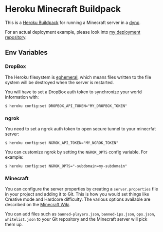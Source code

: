# Heroku Minecraft Buildpack

This is a [Heroku Buildpack](https://devcenter.heroku.com/articles/buildpacks)
for running a Minecraft server in a [dyno](https://devcenter.heroku.com/articles/dynos).

For an actual deployment example, please look into [my deployment repository](https://github.com/Chengsong/heroku-mc-deploy).

## Env Variables

### DropBox

The Heroku filesystem is [ephemeral](https://devcenter.heroku.com/articles/dynos#ephemeral-filesystem),
which means files written to the file system will be destroyed when the server is restarted.

You will have to set a DropBox auth token to synchronize your world information with:

```
$ heroku config:set DROPBOX_API_TOKEN="MY_DROPBOX_TOKEN"
```

### ngrok

You need to set a ngrok auth token to open secure tunnel to your minecrfat server:

```
$ heroku config:set NGROK_API_TOKEN="MY_NGROK_TOKEN"
```

You can customize ngrok by setting the `NGROK_OPTS` config variable. For example:

```
$ heroku config:set NGROK_OPTS="-subdomain=my-subdomain"
```

### Minecraft

You can configure the server properties by creating a `server.properties`
file in your project and adding it to Git. This is how you would set things like
Creative mode and Hardcore difficulty. The various options available are
described on the [Minecraft Wiki](http://minecraft.gamepedia.com/Server.properties).

You can add files such as `banned-players.json`, `banned-ips.json`, `ops.json`,
`whitelist.json` to your Git repository and the Minecraft server will pick them up.
